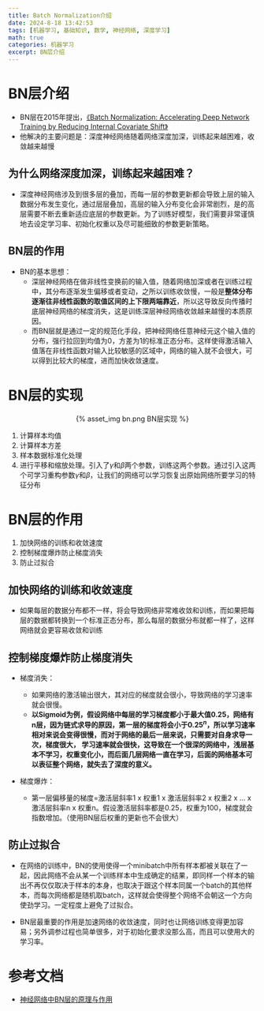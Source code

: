 ```yaml
---
title: Batch Normalization介绍
date: 2024-8-18 13:42:53
tags: [机器学习, 基础知识, 数学, 神经网络, 深度学习]
math: true
categories: 机器学习
excerpt: BN层介绍
---
```


# BN层介绍
* BN层在2015年提出，[《Batch Normalization: Accelerating Deep Network Training by Reducing Internal Covariate Shift》](https://proceedings.mlr.press/v37/ioffe15.pdf)
* 他解决的主要问题是：深度神经网络随着网络深度加深，训练起来越困难，收敛越来越慢

## 为什么网络深度加深，训练起来越困难？

* 深度神经网络涉及到很多层的叠加，而每一层的参数更新都会导致上层的输入数据分布发生变化，通过层层叠加，高层的输入分布变化会非常剧烈，是的高层需要不断去重新适应底层的参数更新。为了训练好模型，我们需要非常谨慎地去设定学习率、初始化权重以及尽可能细致的参数更新策略。

## BN层的作用

* BN的基本思想：
    - 深层神经网络在做非线性变换前的输入值，随着网络加深或者在训练过程中，其分布逐渐发生偏移或者变动，之所以训练收敛慢，一般是**整体分布逐渐往非线性函数的取值区间的上下限两端靠近**，所以这导致反向传播时底层神经网络的梯度消失，这是训练深层神经网络收敛越来越慢的本质原因。
    - 而BN层就是通过一定的规范化手段，把神经网络任意神经元这个输入值的分布，强行拉回到均值为0，方差为1的标准正态分布。这样使得激活输入值落在非线性函数对输入比较敏感的区域中，网络的输入就不会很大，可以得到比较大的梯度，进而加快收敛速度。
# BN层的实现

<p align="center">{% asset_img bn.png BN层实现 %}</p>

1. 计算样本均值
2. 计算样本方差
3. 样本数据标准化处理
4. 进行平移和缩放处理。引入了$\gamma$和$\beta$两个参数，训练这两个参数。通过引入这两个可学习重构参数$\gamma$和$\beta$，让我们的网络可以学习恢复出原始网络所要学习的特征分布

# BN层的作用

1. 加快网络的训练和收敛速度
2. 控制梯度爆炸防止梯度消失
3. 防止过拟合

## 加快网络的训练和收敛速度

- 如果每层的数据分布都不一样，将会导致网络非常难收敛和训练，而如果把每层的数据都转换到一个标准正态分布，那么每层的数据分布就都一样了，这样网络就会更容易收敛和训练

## 控制梯度爆炸防止梯度消失

- 梯度消失：
    - 如果网络的激活输出很大，其对应的梯度就会很小，导致网络的学习速率就会很慢。
    - **以Sigmoid为例，假设网络中每层的学习梯度都小于最大值0.25，网络有n层，因为链式求导的原因，第一层的梯度将会小于$0.25^n$，所以学习速率相对来说会变得很慢，而对于网络的最后一层来说，只需要对自身求导一次，梯度很大， 学习速率就会很快，这导致在一个很深的网络中，浅层基本不学习，权重变化小，而后面几层网络一直在学习，后面的网络基本可以表征整个网络，就失去了深度的意义。**

- 梯度爆炸：
    - 第一层偏移量的梯度=激活层斜率1 x 权重1 x 激活层斜率2 x 权重2 x ... x 激活层斜率n x 权重n。假设激活层斜率都是0.25，权重为100，梯度就会指数增加。（使用BN层后权重的更新也不会很大）

## 防止过拟合

- 在网络的训练中，BN的使用使得一个minibatch中所有样本都被关联在了一起，因此网络不会从某一个训练样本中生成确定的结果，即同样一个样本的输出不再仅仅取决于样本的本身，也取决于跟这个样本同属一个batch的其他样本，而每次网络都是随机取batch，这样就会使得整个网络不会朝这一个方向使劲学习。一定程度上避免了过拟合。


* BN层最重要的作用是加速网络的收敛速度，同时也让网络训练变得更加容易；另外调参过程也简单很多，对于初始化要求没那么高，而且可以使用大的学习率。
# 参考文档
* [神经网络中BN层的原理与作用](https://blog.csdn.net/weixin_42080490/article/details/108849715)
